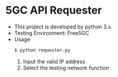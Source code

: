 # 5GC API Requester
* This project is developed by python 3.x.
* Testing Environment: Free5GC
* Usage
	```bash
	$ python requester.py
	```
	1. Input the valid IP address
	2. Select the testing network function
